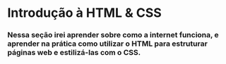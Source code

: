 # Introdução à HTML & CSS

### Nessa seção irei aprender sobre como a internet funciona, e aprender na prática como utilizar o HTML para estruturar páginas web e estilizá-las com o CSS.